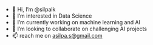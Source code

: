 - 👋 Hi, I’m @silpalk
- 👀 I’m interested in Data Science
- 🌱 I’m currently working on machine learning and AI
- 💞️ I’m looking to collaborate on challenging AI projects
- 📫 reach me on asilpa.s@gmail.com

<!---
silpalk/silpalk is a ✨ special ✨ repository because its `README.md` (this file) appears on your GitHub profile.
You can click the Preview link to take a look at your changes.
--->
